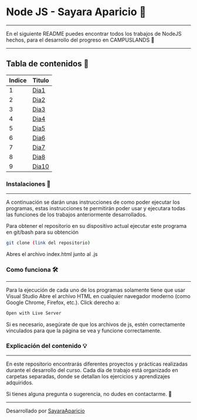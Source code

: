 # Node JS  - Sayara Aparicio 📌

---

En el siguiente README puedes encontrar todos los trabajos de NodeJS hechos, para el desarrollo del progreso en CAMPUSLANDS 🚀

---

## Tabla de contenidos 📖

| Indice | Titulo       |
| ------ | ------------ |
| 1      | [Dia1](Dia1) |
| 2      | [Dia2](Dia2) |
| 3      | [Dia3](Dia3) |
| 4      | [Dia4](Dia4) |
| 5      | [Dia5](Dia5) |
| 6      | [Dia6](Dia6) |
| 7      | [Dia7](Dia7) |
| 8      | [Dia8](Dia8) |
| 9      | [Dia10](Dia10) |


### Instalaciones 🔩

---

A continuación se darán unas instrucciones de como poder ejecutar los programas, estas instrucciones te permitirán poder usar y ejecutara todas las funciones de los trabajos anteriormente desarrollados.

Para obtener el repositorio en su dispositivo actual ejecutar este programa en git/bash para su obtención

```bash
git clone (link del repositorio)
```

Abres el archivo index.html junto al .js

### Como funciona 🛠️

---

Para la ejecución de cada uno de los programas solamente tiene que usar Visual Studio
Abre el archivo HTML en cualquier navegador moderno (como Google Chrome, Firefox, etc.).
Click derecho a: 

```sh
Open with Live Server
```

Si es necesario, asegúrate de que los archivos de js, estén correctamente vinculados para que la página se vea y funcione correctamente.

### Explicación del contenido 💡

---

En este repositorio encontrarás diferentes proyectos y prácticas realizadas durante el desarrollo del curso. Cada día de trabajo está organizado en carpetas separadas, donde se detallan los ejercicios y aprendizajes adquiridos.

Si tienes alguna pregunta o sugerencia, no dudes en contactarme. 🚀

---


Desarrollado por [SayaraAparicio](https://github.com/SayaraAparicio/)

